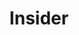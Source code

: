 ---
layout: module
num: 15
title: Insider
type: lecture
draft: 0
group: 8
show_schedule: 1
due_date: 2024-02-27
slides:
  - url: TBA
    title: Insider
readings:
  - title: "We Tell These Stories to Survive: Towards Abolition in Computer Science Education" 
    url: https://link.springer.com/article/10.1007/s42330-021-00158-2
    author: Jones, S. T. & melo, n. a.
    date: 2021
    source: Canadian Journal of Science, Mathematics and Technology Education
    volume: 21
--- 